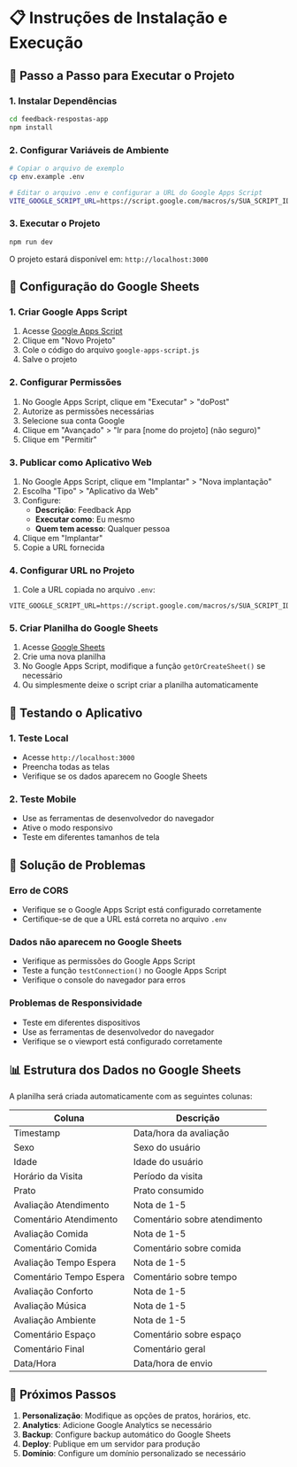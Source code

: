 # 📋 Instruções de Instalação e Execução

## 🚀 Passo a Passo para Executar o Projeto

### 1. Instalar Dependências
```bash
cd feedback-respostas-app
npm install
```

### 2. Configurar Variáveis de Ambiente
```bash
# Copiar o arquivo de exemplo
cp env.example .env

# Editar o arquivo .env e configurar a URL do Google Apps Script
VITE_GOOGLE_SCRIPT_URL=https://script.google.com/macros/s/SUA_SCRIPT_ID_AQUI/exec
```

### 3. Executar o Projeto
```bash
npm run dev
```

O projeto estará disponível em: `http://localhost:3000`

## 🔧 Configuração do Google Sheets

### 1. Criar Google Apps Script
1. Acesse [Google Apps Script](https://script.google.com/)
2. Clique em "Novo Projeto"
3. Cole o código do arquivo `google-apps-script.js`
4. Salve o projeto

### 2. Configurar Permissões
1. No Google Apps Script, clique em "Executar" > "doPost"
2. Autorize as permissões necessárias
3. Selecione sua conta Google
4. Clique em "Avançado" > "Ir para [nome do projeto] (não seguro)"
5. Clique em "Permitir"

### 3. Publicar como Aplicativo Web
1. No Google Apps Script, clique em "Implantar" > "Nova implantação"
2. Escolha "Tipo" > "Aplicativo da Web"
3. Configure:
   - **Descrição**: Feedback App
   - **Executar como**: Eu mesmo
   - **Quem tem acesso**: Qualquer pessoa
4. Clique em "Implantar"
5. Copie a URL fornecida

### 4. Configurar URL no Projeto
1. Cole a URL copiada no arquivo `.env`:
```
VITE_GOOGLE_SCRIPT_URL=https://script.google.com/macros/s/SUA_SCRIPT_ID_AQUI/exec
```

### 5. Criar Planilha do Google Sheets
1. Acesse [Google Sheets](https://sheets.google.com/)
2. Crie uma nova planilha
3. No Google Apps Script, modifique a função `getOrCreateSheet()` se necessário
4. Ou simplesmente deixe o script criar a planilha automaticamente

## 📱 Testando o Aplicativo

### 1. Teste Local
- Acesse `http://localhost:3000`
- Preencha todas as telas
- Verifique se os dados aparecem no Google Sheets

### 2. Teste Mobile
- Use as ferramentas de desenvolvedor do navegador
- Ative o modo responsivo
- Teste em diferentes tamanhos de tela

## 🐛 Solução de Problemas

### Erro de CORS
- Verifique se o Google Apps Script está configurado corretamente
- Certifique-se de que a URL está correta no arquivo `.env`

### Dados não aparecem no Google Sheets
- Verifique as permissões do Google Apps Script
- Teste a função `testConnection()` no Google Apps Script
- Verifique o console do navegador para erros

### Problemas de Responsividade
- Teste em diferentes dispositivos
- Use as ferramentas de desenvolvedor do navegador
- Verifique se o viewport está configurado corretamente

## 📊 Estrutura dos Dados no Google Sheets

A planilha será criada automaticamente com as seguintes colunas:

| Coluna | Descrição |
|--------|-----------|
| Timestamp | Data/hora da avaliação |
| Sexo | Sexo do usuário |
| Idade | Idade do usuário |
| Horário da Visita | Período da visita |
| Prato | Prato consumido |
| Avaliação Atendimento | Nota de 1-5 |
| Comentário Atendimento | Comentário sobre atendimento |
| Avaliação Comida | Nota de 1-5 |
| Comentário Comida | Comentário sobre comida |
| Avaliação Tempo Espera | Nota de 1-5 |
| Comentário Tempo Espera | Comentário sobre tempo |
| Avaliação Conforto | Nota de 1-5 |
| Avaliação Música | Nota de 1-5 |
| Avaliação Ambiente | Nota de 1-5 |
| Comentário Espaço | Comentário sobre espaço |
| Comentário Final | Comentário geral |
| Data/Hora | Data/hora de envio |

## 🎯 Próximos Passos

1. **Personalização**: Modifique as opções de pratos, horários, etc.
2. **Analytics**: Adicione Google Analytics se necessário
3. **Backup**: Configure backup automático do Google Sheets
4. **Deploy**: Publique em um servidor para produção
5. **Domínio**: Configure um domínio personalizado se necessário
